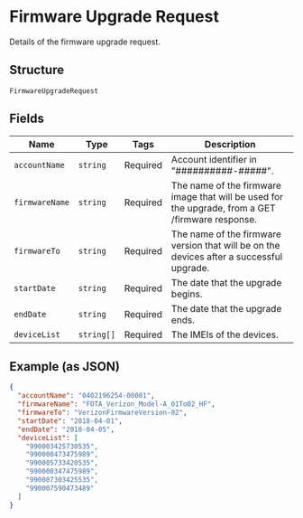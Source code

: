 
# Firmware Upgrade Request

Details of the firmware upgrade request.

## Structure

`FirmwareUpgradeRequest`

## Fields

| Name | Type | Tags | Description |
|  --- | --- | --- | --- |
| `accountName` | `string` | Required | Account identifier in "##########-#####". |
| `firmwareName` | `string` | Required | The name of the firmware image that will be used for the upgrade, from a GET /firmware response. |
| `firmwareTo` | `string` | Required | The name of the firmware version that will be on the devices after a successful upgrade. |
| `startDate` | `string` | Required | The date that the upgrade begins. |
| `endDate` | `string` | Required | The date that the upgrade ends. |
| `deviceList` | `string[]` | Required | The IMEIs of the devices. |

## Example (as JSON)

```json
{
  "accountName": "0402196254-00001",
  "firmwareName": "FOTA_Verizon_Model-A_01To02_HF",
  "firmwareTo": "VerizonFirmwareVersion-02",
  "startDate": "2018-04-01",
  "endDate": "2018-04-05",
  "deviceList": [
    "990003425730535",
    "990000473475989",
    "990005733420535",
    "990000347475989",
    "990007303425535",
    "990007590473489"
  ]
}
```

